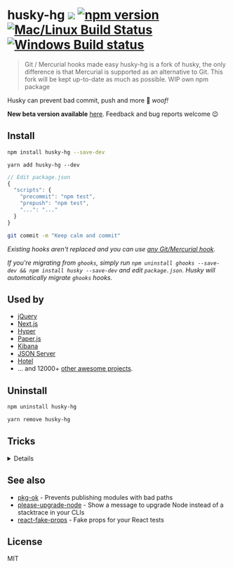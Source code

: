 # husky-hg [![](http://img.shields.io/npm/dm/husky-hg.svg?style=flat)](https://www.npmjs.org/package/husky-hg) [![npm version](https://badge.fury.io/js/husky-hg.svg)](https://www.npmjs.com/package/husky-hg) [![Mac/Linux Build Status](https://img.shields.io/travis/tobiastimm/husky-hg/master.svg?label=Mac%20OSX%20%26%20Linux)](https://travis-ci.org/tobiastimm/husky-hg) [![Windows Build status](https://img.shields.io/appveyor/ci/tobiastimm/husky-hg/master.svg?label=Windows)](https://ci.appveyor.com/project/tobiastimm/husky-hg/branch/master)

> Git / Mercurial hooks made easy
> husky-hg is a fork of husky, the only difference is that Mercurial is 
> supported as an alternative to Git. This fork will be kept up-to-date as 
> much as possible. WIP own npm package

Husky can prevent bad commit, push and more :dog: _woof!_

__New beta version available__ [here](https://github.com/typicode/husky/tree/dev). Feedback and bug reports welcome :wink:

## Install

```sh
npm install husky-hg --save-dev
```

```
yarn add husky-hg --dev
```

```javascript
// Edit package.json
{
  "scripts": {
    "precommit": "npm test",
    "prepush": "npm test",
    "...": "..."
  }
}
```

```bash
git commit -m "Keep calm and commit"
```

_Existing hooks aren't replaced and you can use [any Git/Mercurial hook](HOOKS.md)._

_If you're migrating from `ghooks`, simply run `npm uninstall ghooks --save-dev && npm install husky --save-dev` and edit `package.json`. Husky will automatically migrate `ghooks` hooks._

## Used by

* [jQuery](https://github.com/jquery/jquery)
* [Next.js](https://github.com/zeit/next.js)
* [Hyper](https://github.com/zeit/hyper)
* [Paper.js](https://github.com/paperjs/paper.js)
* [Kibana](https://github.com/elastic/kibana)
* [JSON Server](https://github.com/typicode/json-server)
* [Hotel](https://github.com/typicode/hotel)
* ... and 12000+ [other awesome projects](https://libraries.io/npm/husky/dependent-repositories).

## Uninstall

```sh
npm uninstall husky-hg
```

```sh
yarn remove husky-hg
```

## Tricks

<details>

### Debug hooks easily

If you need to debug hooks, simply use `npm run <script-name>`. For example:

```bash
npm run precommit
```

### Git GUI clients support

If you've installed Node using the [standard installer](https://nodejs.org/en/), [nvm](https://github.com/creationix/nvm) or [homebrew](http://brew.sh/), Git hooks will be executed in GUI applications.

### Working with multiple version of Node

If [`nvm`](https://github.com/creationix/nvm) is installed, husky will try to use the `default`/`current` installed Node version or use the project `.nvmrc`.

__Tip__ to use the system-installed version of node, `nvm` provides a [`system`](https://github.com/creationix/nvm#system-version-of-node) alias

### Accessing Git params

Git params can be found in `GIT_PARAMS` environment variable.

### Setting a different log level

By default, husky will run scripts using `--silent` to make the output more readable. If you want to override this, simply pass a different log level to your scripts:

```json
"precommit": "npm run some-script -q"
```

_`-q/--quiet` is equivalent to `--loglevel warn` which is npm default log level._

### Git submodule and subtree support

Yes

### Mercurial subrepo support

No

### Cygwin support

Yes

### Yarn support

Please use `yarn` `v0.24+`

</details>

## See also

* [pkg-ok](https://github.com/typicode/pkg-ok) - Prevents publishing modules with bad paths
* [please-upgrade-node](https://github.com/typicode/please-upgrade-node) - Show a message to upgrade Node instead of a stacktrace in your CLIs
* [react-fake-props](https://github.com/typicode/react-fake-props) - Fake props for your React tests

## License

MIT 